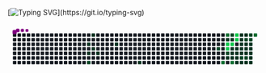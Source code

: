 [![Typing SVG](https://readme-typing-svg.demolab.com?font=Fira+Code&pause=1000&color=F6FF05&center=true&vCenter=true&width=435&lines=Hi+%F0%9F%91%8B%2C+I'm+Somesh+Diwan;I+will+be+back+soon.)](https://git.io/typing-svg)

<svg viewBox="-16 -32 880 192" width="880" height="192" xmlns="http://www.w3.org/2000/svg"><desc>Generated with https://github.com/Platane/snk</desc><style>:root{--cb:#1b1f230a;--cs:purple;--ce:#161b22;--c0:#161b22;--c1:#01311f;--c2:#034525;--c3:#0f6d31;--c4:#00c647}.c{shape-rendering:geometricPrecision;fill:var(--ce);stroke-width:1px;stroke:var(--cb);animation:none 26500ms linear infinite;width:12px;height:12px}@keyframes c0{7.91%{fill:var(--c1)}7.93%,100%{fill:var(--ce)}}.c.c0{fill:var(--c1);animation-name:c0}@keyframes c1{10.18%{fill:var(--c1)}10.2%,100%{fill:var(--ce)}}.c.c1{fill:var(--c1);animation-name:c1}@keyframes c2{59.24%{fill:var(--c2)}59.26%,100%{fill:var(--ce)}}.c.c2{fill:var(--c2);animation-name:c2}@keyframes c3{6.78%{fill:var(--c1)}6.8%,100%{fill:var(--ce)}}.c.c3{fill:var(--c1);animation-name:c3}@keyframes c4{8.67%{fill:var(--c1)}8.69%,100%{fill:var(--ce)}}.c.c4{fill:var(--c1);animation-name:c4}@keyframes c5{9.42%{fill:var(--c1)}9.44%,100%{fill:var(--ce)}}.c.c5{fill:var(--c1);animation-name:c5}@keyframes c6{13.2%{fill:var(--c1)}13.22%,100%{fill:var(--ce)}}.c.c6{fill:var(--c1);animation-name:c6}@keyframes c7{16.59%{fill:var(--c1)}16.61%,100%{fill:var(--ce)}}.c.c7{fill:var(--c1);animation-name:c7}@keyframes c8{47.54%{fill:var(--c2)}47.56%,100%{fill:var(--ce)}}.c.c8{fill:var(--c2);animation-name:c8}@keyframes c9{70.18%{fill:var(--c3)}70.2%,100%{fill:var(--ce)}}.c.c9{fill:var(--c3);animation-name:c9}@keyframes ca{74.33%{fill:var(--c3)}74.35%,100%{fill:var(--ce)}}.c.ca{fill:var(--c3);animation-name:ca}@keyframes cb{39.24%{fill:var(--c1)}39.26%,100%{fill:var(--ce)}}.c.cb{fill:var(--c1);animation-name:cb}@keyframes cc{80.37%{fill:var(--c4)}80.39%,100%{fill:var(--ce)}}.c.cc{fill:var(--c4);animation-name:cc}@keyframes cd{80.74%{fill:var(--c4)}80.76%,100%{fill:var(--ce)}}.c.cd{fill:var(--c4);animation-name:cd}@keyframes ce{46.41%{fill:var(--c2)}46.43%,100%{fill:var(--ce)}}.c.ce{fill:var(--c2);animation-name:ce}@keyframes cf{24.14%{fill:var(--c1)}24.16%,100%{fill:var(--ce)}}.c.cf{fill:var(--c1);animation-name:cf}@keyframes cg{39.99%{fill:var(--c2)}40.01%,100%{fill:var(--ce)}}.c.cg{fill:var(--c2);animation-name:cg}@keyframes ch{39.61%{fill:var(--c1)}39.63%,100%{fill:var(--ce)}}.c.ch{fill:var(--c1);animation-name:ch}@keyframes ci{79.99%{fill:var(--c4)}80.01%,100%{fill:var(--ce)}}.c.ci{fill:var(--c4);animation-name:ci}@keyframes cj{35.84%{fill:var(--c1)}35.86%,100%{fill:var(--ce)}}.c.cj{fill:var(--c1);animation-name:cj}@keyframes ck{36.22%{fill:var(--c1)}36.24%,100%{fill:var(--ce)}}.c.ck{fill:var(--c1);animation-name:ck}@keyframes cl{24.52%{fill:var(--c1)}24.54%,100%{fill:var(--ce)}}.c.cl{fill:var(--c1);animation-name:cl}@keyframes cm{70.93%{fill:var(--c3)}70.95%,100%{fill:var(--ce)}}.c.cm{fill:var(--c3);animation-name:cm}@keyframes cn{78.86%{fill:var(--c4)}78.88%,100%{fill:var(--ce)}}.c.cn{fill:var(--c4);animation-name:cn}@keyframes co{79.24%{fill:var(--c4)}79.26%,100%{fill:var(--ce)}}.c.co{fill:var(--c4);animation-name:co}@keyframes cp{35.46%{fill:var(--c1)}35.48%,100%{fill:var(--ce)}}.c.cp{fill:var(--c1);animation-name:cp}@keyframes cq{25.27%{fill:var(--c1)}25.29%,100%{fill:var(--ce)}}.c.cq{fill:var(--c1);animation-name:cq}@keyframes cr{24.9%{fill:var(--c1)}24.92%,100%{fill:var(--ce)}}.c.cr{fill:var(--c1);animation-name:cr}@keyframes cs{34.33%{fill:var(--c1)}34.35%,100%{fill:var(--ce)}}.c.cs{fill:var(--c1);animation-name:cs}@keyframes ct{28.67%{fill:var(--c1)}28.69%,100%{fill:var(--ce)}}.c.ct{fill:var(--c1);animation-name:ct}@keyframes cu{28.29%{fill:var(--c1)}28.31%,100%{fill:var(--ce)}}.c.cu{fill:var(--c1);animation-name:cu}@keyframes cv{27.91%{fill:var(--c1)}27.93%,100%{fill:var(--ce)}}.c.cv{fill:var(--c1);animation-name:cv}@keyframes cw{31.31%{fill:var(--c1)}31.33%,100%{fill:var(--ce)}}.c.cw{fill:var(--c1);animation-name:cw}@keyframes cx{25.65%{fill:var(--c1)}25.67%,100%{fill:var(--ce)}}.c.cx{fill:var(--c1);animation-name:cx}@keyframes cy{44.9%{fill:var(--c2)}44.92%,100%{fill:var(--ce)}}.c.cy{fill:var(--c2);animation-name:cy}@keyframes cz{33.95%{fill:var(--c1)}33.97%,100%{fill:var(--ce)}}.c.cz{fill:var(--c1);animation-name:cz}@keyframes c10{29.05%{fill:var(--c1)}29.07%,100%{fill:var(--ce)}}.c.c10{fill:var(--c1);animation-name:c10}@keyframes c11{43.01%{fill:var(--c2)}43.03%,100%{fill:var(--ce)}}.c.c11{fill:var(--c2);animation-name:c11}@keyframes c12{27.54%{fill:var(--c1)}27.56%,100%{fill:var(--ce)}}.c.c12{fill:var(--c1);animation-name:c12}@keyframes c13{31.69%{fill:var(--c1)}31.71%,100%{fill:var(--ce)}}.c.c13{fill:var(--c1);animation-name:c13}@keyframes c14{26.03%{fill:var(--c1)}26.05%,100%{fill:var(--ce)}}.c.c14{fill:var(--c1);animation-name:c14}@keyframes c15{44.52%{fill:var(--c2)}44.54%,100%{fill:var(--ce)}}.c.c15{fill:var(--c2);animation-name:c15}@keyframes c16{33.57%{fill:var(--c1)}33.59%,100%{fill:var(--ce)}}.c.c16{fill:var(--c1);animation-name:c16}@keyframes c17{42.25%{fill:var(--c2)}42.27%,100%{fill:var(--ce)}}.c.c17{fill:var(--c2);animation-name:c17}@keyframes c18{42.63%{fill:var(--c2)}42.65%,100%{fill:var(--ce)}}.c.c18{fill:var(--c2);animation-name:c18}@keyframes c19{27.16%{fill:var(--c1)}27.18%,100%{fill:var(--ce)}}.c.c19{fill:var(--c1);animation-name:c19}@keyframes c1a{26.78%{fill:var(--c1)}26.8%,100%{fill:var(--ce)}}.c.c1a{fill:var(--c1);animation-name:c1a}@keyframes c1b{26.41%{fill:var(--c1)}26.43%,100%{fill:var(--ce)}}.c.c1b{fill:var(--c1);animation-name:c1b}@keyframes c1c{32.82%{fill:var(--c1)}32.84%,100%{fill:var(--ce)}}.c.c1c{fill:var(--c1);animation-name:c1c}@keyframes c1d{33.2%{fill:var(--c1)}33.22%,100%{fill:var(--ce)}}.c.c1d{fill:var(--c1);animation-name:c1d}@keyframes c1e{77.35%{fill:var(--c3)}77.37%,100%{fill:var(--ce)}}.c.c1e{fill:var(--c3);animation-name:c1e}.u{transform-origin:0 0;transform:scale(0,1);animation:none linear 26500ms infinite}@keyframes u0{6.78%{transform:scale(0.000,1)}6.8%,7.91%{transform:scale(0.030,1)}7.93%,8.67%{transform:scale(0.061,1)}8.69%,9.42%{transform:scale(0.091,1)}9.44%,10.18%{transform:scale(0.121,1)}10.2%,13.2%{transform:scale(0.152,1)}13.22%,16.59%{transform:scale(0.182,1)}16.61%,24.14%{transform:scale(0.212,1)}24.16%,24.52%{transform:scale(0.242,1)}24.54%,24.9%{transform:scale(0.273,1)}24.92%,25.27%{transform:scale(0.303,1)}25.29%,25.65%{transform:scale(0.333,1)}25.67%,26.03%{transform:scale(0.364,1)}26.05%,26.41%{transform:scale(0.394,1)}26.43%,26.78%{transform:scale(0.424,1)}26.8%,27.16%{transform:scale(0.455,1)}27.18%,27.54%{transform:scale(0.485,1)}27.56%,27.91%{transform:scale(0.515,1)}27.93%,28.29%{transform:scale(0.545,1)}28.31%,28.67%{transform:scale(0.576,1)}28.69%,29.05%{transform:scale(0.606,1)}29.07%,31.31%{transform:scale(0.636,1)}31.33%,31.69%{transform:scale(0.667,1)}31.71%,32.82%{transform:scale(0.697,1)}32.84%,33.2%{transform:scale(0.727,1)}33.22%,33.57%{transform:scale(0.758,1)}33.59%,33.95%{transform:scale(0.788,1)}33.97%,34.33%{transform:scale(0.818,1)}34.35%,35.46%{transform:scale(0.848,1)}35.48%,35.84%{transform:scale(0.879,1)}35.86%,36.22%{transform:scale(0.909,1)}36.24%,39.24%{transform:scale(0.939,1)}39.26%,39.61%{transform:scale(0.970,1)}39.63%,100%{transform:scale(1.000,1)}}.u.u0{fill:var(--c1);animation-name:u0;transform-origin:0.0px 0}@keyframes u1{39.99%{transform:scale(0.000,1)}40.01%,42.25%{transform:scale(0.111,1)}42.27%,42.63%{transform:scale(0.222,1)}42.65%,43.01%{transform:scale(0.333,1)}43.03%,44.52%{transform:scale(0.444,1)}44.54%,44.9%{transform:scale(0.556,1)}44.92%,46.41%{transform:scale(0.667,1)}46.43%,47.54%{transform:scale(0.778,1)}47.56%,59.24%{transform:scale(0.889,1)}59.26%,100%{transform:scale(1.000,1)}}.u.u1{fill:var(--c2);animation-name:u1;transform-origin:548.7px 0}@keyframes u2{70.18%{transform:scale(0.000,1)}70.2%,70.93%{transform:scale(0.250,1)}70.95%,74.33%{transform:scale(0.500,1)}74.35%,77.35%{transform:scale(0.750,1)}77.37%,100%{transform:scale(1.000,1)}}.u.u2{fill:var(--c3);animation-name:u2;transform-origin:698.4px 0}@keyframes u3{78.86%{transform:scale(0.000,1)}78.88%,79.24%{transform:scale(0.200,1)}79.26%,79.99%{transform:scale(0.400,1)}80.01%,80.37%{transform:scale(0.600,1)}80.39%,80.74%{transform:scale(0.800,1)}80.76%,100%{transform:scale(1.000,1)}}.u.u3{fill:var(--c4);animation-name:u3;transform-origin:764.9px 0}.s{shape-rendering:geometricPrecision;fill:var(--cs);animation:none linear 26500ms infinite}@keyframes s0{0%,99.62%{transform:translate(0px,-16px)}0.38%{transform:translate(0px,0px)}6.79%{transform:translate(272px,0px)}7.17%{transform:translate(272px,16px)}7.55%{transform:translate(256px,16px)}7.92%{transform:translate(256px,32px)}8.3%{transform:translate(272px,32px)}8.68%{transform:translate(272px,48px)}9.06%{transform:translate(288px,48px)}9.43%{transform:translate(288px,64px)}10.19%{transform:translate(256px,64px)}10.57%,58.11%{transform:translate(256px,48px)}12.83%{transform:translate(352px,48px)}13.21%{transform:translate(352px,32px)}15.09%{transform:translate(432px,32px)}16.6%{transform:translate(432px,96px)}23.02%{transform:translate(704px,96px)}23.4%{transform:translate(704px,80px)}24.91%{transform:translate(768px,80px)}25.28%{transform:translate(768px,64px)}26.42%{transform:translate(816px,64px)}27.17%{transform:translate(816px,32px)}27.92%{transform:translate(784px,32px)}28.68%{transform:translate(784px,0px)}29.06%{transform:translate(800px,0px)}29.43%{transform:translate(800px,-16px)}29.81%{transform:translate(784px,-16px)}31.32%{transform:translate(784px,48px)}32.08%{transform:translate(816px,48px)}33.21%{transform:translate(816px,96px)}34.34%{transform:translate(768px,96px)}35.47%{transform:translate(768px,48px)}35.85%{transform:translate(752px,48px)}36.6%{transform:translate(752px,80px)}37.36%{transform:translate(720px,80px)}38.87%,73.58%{transform:translate(720px,16px)}39.62%,79.62%{transform:translate(752px,16px)}40.38%,75.09%{transform:translate(752px,-16px)}41.89%{transform:translate(816px,-16px)}42.64%{transform:translate(816px,16px)}43.02%{transform:translate(800px,16px)}44.53%{transform:translate(800px,80px)}44.91%{transform:translate(784px,80px)}45.28%{transform:translate(784px,64px)}46.79%,72.45%{transform:translate(720px,64px)}47.17%{transform:translate(720px,48px)}59.25%{transform:translate(256px,96px)}70.94%{transform:translate(752px,96px)}71.7%{transform:translate(752px,64px)}73.96%{transform:translate(736px,16px)}74.34%{transform:translate(736px,0px)}74.72%{transform:translate(752px,0px)}76.98%{transform:translate(832px,-16px)}77.36%{transform:translate(832px,0px)}78.87%{transform:translate(768px,0px)}79.25%{transform:translate(768px,16px)}80%{transform:translate(752px,32px)}80.38%{transform:translate(736px,32px)}80.75%{transform:translate(736px,48px)}90.94%{transform:translate(304px,48px)}91.32%{transform:translate(304px,32px)}91.7%{transform:translate(288px,32px)}92.08%{transform:translate(288px,16px)}95.47%{transform:translate(144px,16px)}95.85%{transform:translate(144px,0px)}96.98%{transform:translate(96px,0px)}97.36%{transform:translate(96px,-16px)}}.s.s0{transform:translate(0px,-16px);animation-name:s0}@keyframes s1{0%,99.62%{transform:translate(16px,-16px)}0.38%{transform:translate(0px,-16px)}0.75%{transform:translate(0px,0px)}7.17%{transform:translate(272px,0px)}7.55%{transform:translate(272px,16px)}7.92%{transform:translate(256px,16px)}8.3%{transform:translate(256px,32px)}8.68%{transform:translate(272px,32px)}9.06%{transform:translate(272px,48px)}9.43%{transform:translate(288px,48px)}9.81%{transform:translate(288px,64px)}10.57%{transform:translate(256px,64px)}10.94%,58.49%{transform:translate(256px,48px)}13.21%{transform:translate(352px,48px)}13.58%{transform:translate(352px,32px)}15.47%{transform:translate(432px,32px)}16.98%{transform:translate(432px,96px)}23.4%{transform:translate(704px,96px)}23.77%{transform:translate(704px,80px)}25.28%{transform:translate(768px,80px)}25.66%{transform:translate(768px,64px)}26.79%{transform:translate(816px,64px)}27.55%{transform:translate(816px,32px)}28.3%{transform:translate(784px,32px)}29.06%{transform:translate(784px,0px)}29.43%{transform:translate(800px,0px)}29.81%{transform:translate(800px,-16px)}30.19%{transform:translate(784px,-16px)}31.7%{transform:translate(784px,48px)}32.45%{transform:translate(816px,48px)}33.58%{transform:translate(816px,96px)}34.72%{transform:translate(768px,96px)}35.85%{transform:translate(768px,48px)}36.23%{transform:translate(752px,48px)}36.98%{transform:translate(752px,80px)}37.74%{transform:translate(720px,80px)}39.25%,73.96%{transform:translate(720px,16px)}40%,80%{transform:translate(752px,16px)}40.75%,75.47%{transform:translate(752px,-16px)}42.26%{transform:translate(816px,-16px)}43.02%{transform:translate(816px,16px)}43.4%{transform:translate(800px,16px)}44.91%{transform:translate(800px,80px)}45.28%{transform:translate(784px,80px)}45.66%{transform:translate(784px,64px)}47.17%,72.83%{transform:translate(720px,64px)}47.55%{transform:translate(720px,48px)}59.62%{transform:translate(256px,96px)}71.32%{transform:translate(752px,96px)}72.08%{transform:translate(752px,64px)}74.34%{transform:translate(736px,16px)}74.72%{transform:translate(736px,0px)}75.09%{transform:translate(752px,0px)}77.36%{transform:translate(832px,-16px)}77.74%{transform:translate(832px,0px)}79.25%{transform:translate(768px,0px)}79.62%{transform:translate(768px,16px)}80.38%{transform:translate(752px,32px)}80.75%{transform:translate(736px,32px)}81.13%{transform:translate(736px,48px)}91.32%{transform:translate(304px,48px)}91.7%{transform:translate(304px,32px)}92.08%{transform:translate(288px,32px)}92.45%{transform:translate(288px,16px)}95.85%{transform:translate(144px,16px)}96.23%{transform:translate(144px,0px)}97.36%{transform:translate(96px,0px)}97.74%{transform:translate(96px,-16px)}}.s.s1{transform:translate(16px,-16px);animation-name:s1}@keyframes s2{0%,99.62%{transform:translate(32px,-16px)}0.75%{transform:translate(0px,-16px)}1.13%{transform:translate(0px,0px)}7.55%{transform:translate(272px,0px)}7.92%{transform:translate(272px,16px)}8.3%{transform:translate(256px,16px)}8.68%{transform:translate(256px,32px)}9.06%{transform:translate(272px,32px)}9.43%{transform:translate(272px,48px)}9.81%{transform:translate(288px,48px)}10.19%{transform:translate(288px,64px)}10.94%{transform:translate(256px,64px)}11.32%,58.87%{transform:translate(256px,48px)}13.58%{transform:translate(352px,48px)}13.96%{transform:translate(352px,32px)}15.85%{transform:translate(432px,32px)}17.36%{transform:translate(432px,96px)}23.77%{transform:translate(704px,96px)}24.15%{transform:translate(704px,80px)}25.66%{transform:translate(768px,80px)}26.04%{transform:translate(768px,64px)}27.17%{transform:translate(816px,64px)}27.92%{transform:translate(816px,32px)}28.68%{transform:translate(784px,32px)}29.43%{transform:translate(784px,0px)}29.81%{transform:translate(800px,0px)}30.19%{transform:translate(800px,-16px)}30.57%{transform:translate(784px,-16px)}32.08%{transform:translate(784px,48px)}32.83%{transform:translate(816px,48px)}33.96%{transform:translate(816px,96px)}35.09%{transform:translate(768px,96px)}36.23%{transform:translate(768px,48px)}36.6%{transform:translate(752px,48px)}37.36%{transform:translate(752px,80px)}38.11%{transform:translate(720px,80px)}39.62%,74.34%{transform:translate(720px,16px)}40.38%,80.38%{transform:translate(752px,16px)}41.13%,75.85%{transform:translate(752px,-16px)}42.64%{transform:translate(816px,-16px)}43.4%{transform:translate(816px,16px)}43.77%{transform:translate(800px,16px)}45.28%{transform:translate(800px,80px)}45.66%{transform:translate(784px,80px)}46.04%{transform:translate(784px,64px)}47.55%,73.21%{transform:translate(720px,64px)}47.92%{transform:translate(720px,48px)}60%{transform:translate(256px,96px)}71.7%{transform:translate(752px,96px)}72.45%{transform:translate(752px,64px)}74.72%{transform:translate(736px,16px)}75.09%{transform:translate(736px,0px)}75.47%{transform:translate(752px,0px)}77.74%{transform:translate(832px,-16px)}78.11%{transform:translate(832px,0px)}79.62%{transform:translate(768px,0px)}80%{transform:translate(768px,16px)}80.75%{transform:translate(752px,32px)}81.13%{transform:translate(736px,32px)}81.51%{transform:translate(736px,48px)}91.7%{transform:translate(304px,48px)}92.08%{transform:translate(304px,32px)}92.45%{transform:translate(288px,32px)}92.83%{transform:translate(288px,16px)}96.23%{transform:translate(144px,16px)}96.6%{transform:translate(144px,0px)}97.74%{transform:translate(96px,0px)}98.11%{transform:translate(96px,-16px)}}.s.s2{transform:translate(32px,-16px);animation-name:s2}@keyframes s3{0%,99.62%{transform:translate(48px,-16px)}1.13%{transform:translate(0px,-16px)}1.51%{transform:translate(0px,0px)}7.92%{transform:translate(272px,0px)}8.3%{transform:translate(272px,16px)}8.68%{transform:translate(256px,16px)}9.06%{transform:translate(256px,32px)}9.43%{transform:translate(272px,32px)}9.81%{transform:translate(272px,48px)}10.19%{transform:translate(288px,48px)}10.57%{transform:translate(288px,64px)}11.32%{transform:translate(256px,64px)}11.7%,59.25%{transform:translate(256px,48px)}13.96%{transform:translate(352px,48px)}14.34%{transform:translate(352px,32px)}16.23%{transform:translate(432px,32px)}17.74%{transform:translate(432px,96px)}24.15%{transform:translate(704px,96px)}24.53%{transform:translate(704px,80px)}26.04%{transform:translate(768px,80px)}26.42%{transform:translate(768px,64px)}27.55%{transform:translate(816px,64px)}28.3%{transform:translate(816px,32px)}29.06%{transform:translate(784px,32px)}29.81%{transform:translate(784px,0px)}30.19%{transform:translate(800px,0px)}30.57%{transform:translate(800px,-16px)}30.94%{transform:translate(784px,-16px)}32.45%{transform:translate(784px,48px)}33.21%{transform:translate(816px,48px)}34.34%{transform:translate(816px,96px)}35.47%{transform:translate(768px,96px)}36.6%{transform:translate(768px,48px)}36.98%{transform:translate(752px,48px)}37.74%{transform:translate(752px,80px)}38.49%{transform:translate(720px,80px)}40%,74.72%{transform:translate(720px,16px)}40.75%,80.75%{transform:translate(752px,16px)}41.51%,76.23%{transform:translate(752px,-16px)}43.02%{transform:translate(816px,-16px)}43.77%{transform:translate(816px,16px)}44.15%{transform:translate(800px,16px)}45.66%{transform:translate(800px,80px)}46.04%{transform:translate(784px,80px)}46.42%{transform:translate(784px,64px)}47.92%,73.58%{transform:translate(720px,64px)}48.3%{transform:translate(720px,48px)}60.38%{transform:translate(256px,96px)}72.08%{transform:translate(752px,96px)}72.83%{transform:translate(752px,64px)}75.09%{transform:translate(736px,16px)}75.47%{transform:translate(736px,0px)}75.85%{transform:translate(752px,0px)}78.11%{transform:translate(832px,-16px)}78.49%{transform:translate(832px,0px)}80%{transform:translate(768px,0px)}80.38%{transform:translate(768px,16px)}81.13%{transform:translate(752px,32px)}81.51%{transform:translate(736px,32px)}81.89%{transform:translate(736px,48px)}92.08%{transform:translate(304px,48px)}92.45%{transform:translate(304px,32px)}92.83%{transform:translate(288px,32px)}93.21%{transform:translate(288px,16px)}96.6%{transform:translate(144px,16px)}96.98%{transform:translate(144px,0px)}98.11%{transform:translate(96px,0px)}98.49%{transform:translate(96px,-16px)}}.s.s3{transform:translate(48px,-16px);animation-name:s3}</style><rect class="c" x="2" y="2" rx="2" ry="2"/><rect class="c" x="2" y="18" rx="2" ry="2"/><rect class="c" x="2" y="34" rx="2" ry="2"/><rect class="c" x="2" y="50" rx="2" ry="2"/><rect class="c" x="2" y="66" rx="2" ry="2"/><rect class="c" x="2" y="82" rx="2" ry="2"/><rect class="c" x="2" y="98" rx="2" ry="2"/><rect class="c" x="18" y="2" rx="2" ry="2"/><rect class="c" x="18" y="18" rx="2" ry="2"/><rect class="c" x="18" y="34" rx="2" ry="2"/><rect class="c" x="18" y="50" rx="2" ry="2"/><rect class="c" x="18" y="66" rx="2" ry="2"/><rect class="c" x="18" y="82" rx="2" ry="2"/><rect class="c" x="18" y="98" rx="2" ry="2"/><rect class="c" x="34" y="2" rx="2" ry="2"/><rect class="c" x="34" y="18" rx="2" ry="2"/><rect class="c" x="34" y="34" rx="2" ry="2"/><rect class="c" x="34" y="50" rx="2" ry="2"/><rect class="c" x="34" y="66" rx="2" ry="2"/><rect class="c" x="34" y="82" rx="2" ry="2"/><rect class="c" x="34" y="98" rx="2" ry="2"/><rect class="c" x="50" y="2" rx="2" ry="2"/><rect class="c" x="50" y="18" rx="2" ry="2"/><rect class="c" x="50" y="34" rx="2" ry="2"/><rect class="c" x="50" y="50" rx="2" ry="2"/><rect class="c" x="50" y="66" rx="2" ry="2"/><rect class="c" x="50" y="82" rx="2" ry="2"/><rect class="c" x="50" y="98" rx="2" ry="2"/><rect class="c" x="66" y="2" rx="2" ry="2"/><rect class="c" x="66" y="18" rx="2" ry="2"/><rect class="c" x="66" y="34" rx="2" ry="2"/><rect class="c" x="66" y="50" rx="2" ry="2"/><rect class="c" x="66" y="66" rx="2" ry="2"/><rect class="c" x="66" y="82" rx="2" ry="2"/><rect class="c" x="66" y="98" rx="2" ry="2"/><rect class="c" x="82" y="2" rx="2" ry="2"/><rect class="c" x="82" y="18" rx="2" ry="2"/><rect class="c" x="82" y="34" rx="2" ry="2"/><rect class="c" x="82" y="50" rx="2" ry="2"/><rect class="c" x="82" y="66" rx="2" ry="2"/><rect class="c" x="82" y="82" rx="2" ry="2"/><rect class="c" x="82" y="98" rx="2" ry="2"/><rect class="c" x="98" y="2" rx="2" ry="2"/><rect class="c" x="98" y="18" rx="2" ry="2"/><rect class="c" x="98" y="34" rx="2" ry="2"/><rect class="c" x="98" y="50" rx="2" ry="2"/><rect class="c" x="98" y="66" rx="2" ry="2"/><rect class="c" x="98" y="82" rx="2" ry="2"/><rect class="c" x="98" y="98" rx="2" ry="2"/><rect class="c" x="114" y="2" rx="2" ry="2"/><rect class="c" x="114" y="18" rx="2" ry="2"/><rect class="c" x="114" y="34" rx="2" ry="2"/><rect class="c" x="114" y="50" rx="2" ry="2"/><rect class="c" x="114" y="66" rx="2" ry="2"/><rect class="c" x="114" y="82" rx="2" ry="2"/><rect class="c" x="114" y="98" rx="2" ry="2"/><rect class="c" x="130" y="2" rx="2" ry="2"/><rect class="c" x="130" y="18" rx="2" ry="2"/><rect class="c" x="130" y="34" rx="2" ry="2"/><rect class="c" x="130" y="50" rx="2" ry="2"/><rect class="c" x="130" y="66" rx="2" ry="2"/><rect class="c" x="130" y="82" rx="2" ry="2"/><rect class="c" x="130" y="98" rx="2" ry="2"/><rect class="c" x="146" y="2" rx="2" ry="2"/><rect class="c" x="146" y="18" rx="2" ry="2"/><rect class="c" x="146" y="34" rx="2" ry="2"/><rect class="c" x="146" y="50" rx="2" ry="2"/><rect class="c" x="146" y="66" rx="2" ry="2"/><rect class="c" x="146" y="82" rx="2" ry="2"/><rect class="c" x="146" y="98" rx="2" ry="2"/><rect class="c" x="162" y="2" rx="2" ry="2"/><rect class="c" x="162" y="18" rx="2" ry="2"/><rect class="c" x="162" y="34" rx="2" ry="2"/><rect class="c" x="162" y="50" rx="2" ry="2"/><rect class="c" x="162" y="66" rx="2" ry="2"/><rect class="c" x="162" y="82" rx="2" ry="2"/><rect class="c" x="162" y="98" rx="2" ry="2"/><rect class="c" x="178" y="2" rx="2" ry="2"/><rect class="c" x="178" y="18" rx="2" ry="2"/><rect class="c" x="178" y="34" rx="2" ry="2"/><rect class="c" x="178" y="50" rx="2" ry="2"/><rect class="c" x="178" y="66" rx="2" ry="2"/><rect class="c" x="178" y="82" rx="2" ry="2"/><rect class="c" x="178" y="98" rx="2" ry="2"/><rect class="c" x="194" y="2" rx="2" ry="2"/><rect class="c" x="194" y="18" rx="2" ry="2"/><rect class="c" x="194" y="34" rx="2" ry="2"/><rect class="c" x="194" y="50" rx="2" ry="2"/><rect class="c" x="194" y="66" rx="2" ry="2"/><rect class="c" x="194" y="82" rx="2" ry="2"/><rect class="c" x="194" y="98" rx="2" ry="2"/><rect class="c" x="210" y="2" rx="2" ry="2"/><rect class="c" x="210" y="18" rx="2" ry="2"/><rect class="c" x="210" y="34" rx="2" ry="2"/><rect class="c" x="210" y="50" rx="2" ry="2"/><rect class="c" x="210" y="66" rx="2" ry="2"/><rect class="c" x="210" y="82" rx="2" ry="2"/><rect class="c" x="210" y="98" rx="2" ry="2"/><rect class="c" x="226" y="2" rx="2" ry="2"/><rect class="c" x="226" y="18" rx="2" ry="2"/><rect class="c" x="226" y="34" rx="2" ry="2"/><rect class="c" x="226" y="50" rx="2" ry="2"/><rect class="c" x="226" y="66" rx="2" ry="2"/><rect class="c" x="226" y="82" rx="2" ry="2"/><rect class="c" x="226" y="98" rx="2" ry="2"/><rect class="c" x="242" y="2" rx="2" ry="2"/><rect class="c" x="242" y="18" rx="2" ry="2"/><rect class="c" x="242" y="34" rx="2" ry="2"/><rect class="c" x="242" y="50" rx="2" ry="2"/><rect class="c" x="242" y="66" rx="2" ry="2"/><rect class="c" x="242" y="82" rx="2" ry="2"/><rect class="c" x="242" y="98" rx="2" ry="2"/><rect class="c" x="258" y="2" rx="2" ry="2"/><rect class="c" x="258" y="18" rx="2" ry="2"/><rect class="c c0" x="258" y="34" rx="2" ry="2"/><rect class="c" x="258" y="50" rx="2" ry="2"/><rect class="c c1" x="258" y="66" rx="2" ry="2"/><rect class="c" x="258" y="82" rx="2" ry="2"/><rect class="c c2" x="258" y="98" rx="2" ry="2"/><rect class="c c3" x="274" y="2" rx="2" ry="2"/><rect class="c" x="274" y="18" rx="2" ry="2"/><rect class="c" x="274" y="34" rx="2" ry="2"/><rect class="c c4" x="274" y="50" rx="2" ry="2"/><rect class="c" x="274" y="66" rx="2" ry="2"/><rect class="c" x="274" y="82" rx="2" ry="2"/><rect class="c" x="274" y="98" rx="2" ry="2"/><rect class="c" x="290" y="2" rx="2" ry="2"/><rect class="c" x="290" y="18" rx="2" ry="2"/><rect class="c" x="290" y="34" rx="2" ry="2"/><rect class="c" x="290" y="50" rx="2" ry="2"/><rect class="c c5" x="290" y="66" rx="2" ry="2"/><rect class="c" x="290" y="82" rx="2" ry="2"/><rect class="c" x="290" y="98" rx="2" ry="2"/><rect class="c" x="306" y="2" rx="2" ry="2"/><rect class="c" x="306" y="18" rx="2" ry="2"/><rect class="c" x="306" y="34" rx="2" ry="2"/><rect class="c" x="306" y="50" rx="2" ry="2"/><rect class="c" x="306" y="66" rx="2" ry="2"/><rect class="c" x="306" y="82" rx="2" ry="2"/><rect class="c" x="306" y="98" rx="2" ry="2"/><rect class="c" x="322" y="2" rx="2" ry="2"/><rect class="c" x="322" y="18" rx="2" ry="2"/><rect class="c" x="322" y="34" rx="2" ry="2"/><rect class="c" x="322" y="50" rx="2" ry="2"/><rect class="c" x="322" y="66" rx="2" ry="2"/><rect class="c" x="322" y="82" rx="2" ry="2"/><rect class="c" x="322" y="98" rx="2" ry="2"/><rect class="c" x="338" y="2" rx="2" ry="2"/><rect class="c" x="338" y="18" rx="2" ry="2"/><rect class="c" x="338" y="34" rx="2" ry="2"/><rect class="c" x="338" y="50" rx="2" ry="2"/><rect class="c" x="338" y="66" rx="2" ry="2"/><rect class="c" x="338" y="82" rx="2" ry="2"/><rect class="c" x="338" y="98" rx="2" ry="2"/><rect class="c" x="354" y="2" rx="2" ry="2"/><rect class="c" x="354" y="18" rx="2" ry="2"/><rect class="c c6" x="354" y="34" rx="2" ry="2"/><rect class="c" x="354" y="50" rx="2" ry="2"/><rect class="c" x="354" y="66" rx="2" ry="2"/><rect class="c" x="354" y="82" rx="2" ry="2"/><rect class="c" x="354" y="98" rx="2" ry="2"/><rect class="c" x="370" y="2" rx="2" ry="2"/><rect class="c" x="370" y="18" rx="2" ry="2"/><rect class="c" x="370" y="34" rx="2" ry="2"/><rect class="c" x="370" y="50" rx="2" ry="2"/><rect class="c" x="370" y="66" rx="2" ry="2"/><rect class="c" x="370" y="82" rx="2" ry="2"/><rect class="c" x="370" y="98" rx="2" ry="2"/><rect class="c" x="386" y="2" rx="2" ry="2"/><rect class="c" x="386" y="18" rx="2" ry="2"/><rect class="c" x="386" y="34" rx="2" ry="2"/><rect class="c" x="386" y="50" rx="2" ry="2"/><rect class="c" x="386" y="66" rx="2" ry="2"/><rect class="c" x="386" y="82" rx="2" ry="2"/><rect class="c" x="386" y="98" rx="2" ry="2"/><rect class="c" x="402" y="2" rx="2" ry="2"/><rect class="c" x="402" y="18" rx="2" ry="2"/><rect class="c" x="402" y="34" rx="2" ry="2"/><rect class="c" x="402" y="50" rx="2" ry="2"/><rect class="c" x="402" y="66" rx="2" ry="2"/><rect class="c" x="402" y="82" rx="2" ry="2"/><rect class="c" x="402" y="98" rx="2" ry="2"/><rect class="c" x="418" y="2" rx="2" ry="2"/><rect class="c" x="418" y="18" rx="2" ry="2"/><rect class="c" x="418" y="34" rx="2" ry="2"/><rect class="c" x="418" y="50" rx="2" ry="2"/><rect class="c" x="418" y="66" rx="2" ry="2"/><rect class="c" x="418" y="82" rx="2" ry="2"/><rect class="c" x="418" y="98" rx="2" ry="2"/><rect class="c" x="434" y="2" rx="2" ry="2"/><rect class="c" x="434" y="18" rx="2" ry="2"/><rect class="c" x="434" y="34" rx="2" ry="2"/><rect class="c" x="434" y="50" rx="2" ry="2"/><rect class="c" x="434" y="66" rx="2" ry="2"/><rect class="c" x="434" y="82" rx="2" ry="2"/><rect class="c c7" x="434" y="98" rx="2" ry="2"/><rect class="c" x="450" y="2" rx="2" ry="2"/><rect class="c" x="450" y="18" rx="2" ry="2"/><rect class="c" x="450" y="34" rx="2" ry="2"/><rect class="c" x="450" y="50" rx="2" ry="2"/><rect class="c" x="450" y="66" rx="2" ry="2"/><rect class="c" x="450" y="82" rx="2" ry="2"/><rect class="c" x="450" y="98" rx="2" ry="2"/><rect class="c" x="466" y="2" rx="2" ry="2"/><rect class="c" x="466" y="18" rx="2" ry="2"/><rect class="c" x="466" y="34" rx="2" ry="2"/><rect class="c" x="466" y="50" rx="2" ry="2"/><rect class="c" x="466" y="66" rx="2" ry="2"/><rect class="c" x="466" y="82" rx="2" ry="2"/><rect class="c" x="466" y="98" rx="2" ry="2"/><rect class="c" x="482" y="2" rx="2" ry="2"/><rect class="c" x="482" y="18" rx="2" ry="2"/><rect class="c" x="482" y="34" rx="2" ry="2"/><rect class="c" x="482" y="50" rx="2" ry="2"/><rect class="c" x="482" y="66" rx="2" ry="2"/><rect class="c" x="482" y="82" rx="2" ry="2"/><rect class="c" x="482" y="98" rx="2" ry="2"/><rect class="c" x="498" y="2" rx="2" ry="2"/><rect class="c" x="498" y="18" rx="2" ry="2"/><rect class="c" x="498" y="34" rx="2" ry="2"/><rect class="c" x="498" y="50" rx="2" ry="2"/><rect class="c" x="498" y="66" rx="2" ry="2"/><rect class="c" x="498" y="82" rx="2" ry="2"/><rect class="c" x="498" y="98" rx="2" ry="2"/><rect class="c" x="514" y="2" rx="2" ry="2"/><rect class="c" x="514" y="18" rx="2" ry="2"/><rect class="c" x="514" y="34" rx="2" ry="2"/><rect class="c" x="514" y="50" rx="2" ry="2"/><rect class="c" x="514" y="66" rx="2" ry="2"/><rect class="c" x="514" y="82" rx="2" ry="2"/><rect class="c" x="514" y="98" rx="2" ry="2"/><rect class="c" x="530" y="2" rx="2" ry="2"/><rect class="c" x="530" y="18" rx="2" ry="2"/><rect class="c" x="530" y="34" rx="2" ry="2"/><rect class="c" x="530" y="50" rx="2" ry="2"/><rect class="c" x="530" y="66" rx="2" ry="2"/><rect class="c" x="530" y="82" rx="2" ry="2"/><rect class="c" x="530" y="98" rx="2" ry="2"/><rect class="c" x="546" y="2" rx="2" ry="2"/><rect class="c" x="546" y="18" rx="2" ry="2"/><rect class="c" x="546" y="34" rx="2" ry="2"/><rect class="c" x="546" y="50" rx="2" ry="2"/><rect class="c" x="546" y="66" rx="2" ry="2"/><rect class="c" x="546" y="82" rx="2" ry="2"/><rect class="c" x="546" y="98" rx="2" ry="2"/><rect class="c" x="562" y="2" rx="2" ry="2"/><rect class="c" x="562" y="18" rx="2" ry="2"/><rect class="c" x="562" y="34" rx="2" ry="2"/><rect class="c" x="562" y="50" rx="2" ry="2"/><rect class="c" x="562" y="66" rx="2" ry="2"/><rect class="c" x="562" y="82" rx="2" ry="2"/><rect class="c" x="562" y="98" rx="2" ry="2"/><rect class="c" x="578" y="2" rx="2" ry="2"/><rect class="c" x="578" y="18" rx="2" ry="2"/><rect class="c" x="578" y="34" rx="2" ry="2"/><rect class="c" x="578" y="50" rx="2" ry="2"/><rect class="c" x="578" y="66" rx="2" ry="2"/><rect class="c" x="578" y="82" rx="2" ry="2"/><rect class="c" x="578" y="98" rx="2" ry="2"/><rect class="c" x="594" y="2" rx="2" ry="2"/><rect class="c" x="594" y="18" rx="2" ry="2"/><rect class="c" x="594" y="34" rx="2" ry="2"/><rect class="c" x="594" y="50" rx="2" ry="2"/><rect class="c" x="594" y="66" rx="2" ry="2"/><rect class="c" x="594" y="82" rx="2" ry="2"/><rect class="c" x="594" y="98" rx="2" ry="2"/><rect class="c" x="610" y="2" rx="2" ry="2"/><rect class="c" x="610" y="18" rx="2" ry="2"/><rect class="c" x="610" y="34" rx="2" ry="2"/><rect class="c" x="610" y="50" rx="2" ry="2"/><rect class="c" x="610" y="66" rx="2" ry="2"/><rect class="c" x="610" y="82" rx="2" ry="2"/><rect class="c" x="610" y="98" rx="2" ry="2"/><rect class="c" x="626" y="2" rx="2" ry="2"/><rect class="c" x="626" y="18" rx="2" ry="2"/><rect class="c" x="626" y="34" rx="2" ry="2"/><rect class="c" x="626" y="50" rx="2" ry="2"/><rect class="c" x="626" y="66" rx="2" ry="2"/><rect class="c" x="626" y="82" rx="2" ry="2"/><rect class="c" x="626" y="98" rx="2" ry="2"/><rect class="c" x="642" y="2" rx="2" ry="2"/><rect class="c" x="642" y="18" rx="2" ry="2"/><rect class="c" x="642" y="34" rx="2" ry="2"/><rect class="c" x="642" y="50" rx="2" ry="2"/><rect class="c" x="642" y="66" rx="2" ry="2"/><rect class="c" x="642" y="82" rx="2" ry="2"/><rect class="c" x="642" y="98" rx="2" ry="2"/><rect class="c" x="658" y="2" rx="2" ry="2"/><rect class="c" x="658" y="18" rx="2" ry="2"/><rect class="c" x="658" y="34" rx="2" ry="2"/><rect class="c" x="658" y="50" rx="2" ry="2"/><rect class="c" x="658" y="66" rx="2" ry="2"/><rect class="c" x="658" y="82" rx="2" ry="2"/><rect class="c" x="658" y="98" rx="2" ry="2"/><rect class="c" x="674" y="2" rx="2" ry="2"/><rect class="c" x="674" y="18" rx="2" ry="2"/><rect class="c" x="674" y="34" rx="2" ry="2"/><rect class="c" x="674" y="50" rx="2" ry="2"/><rect class="c" x="674" y="66" rx="2" ry="2"/><rect class="c" x="674" y="82" rx="2" ry="2"/><rect class="c" x="674" y="98" rx="2" ry="2"/><rect class="c" x="690" y="2" rx="2" ry="2"/><rect class="c" x="690" y="18" rx="2" ry="2"/><rect class="c" x="690" y="34" rx="2" ry="2"/><rect class="c" x="690" y="50" rx="2" ry="2"/><rect class="c" x="690" y="66" rx="2" ry="2"/><rect class="c" x="690" y="82" rx="2" ry="2"/><rect class="c" x="690" y="98" rx="2" ry="2"/><rect class="c" x="706" y="2" rx="2" ry="2"/><rect class="c" x="706" y="18" rx="2" ry="2"/><rect class="c" x="706" y="34" rx="2" ry="2"/><rect class="c c8" x="706" y="50" rx="2" ry="2"/><rect class="c" x="706" y="66" rx="2" ry="2"/><rect class="c" x="706" y="82" rx="2" ry="2"/><rect class="c" x="706" y="98" rx="2" ry="2"/><rect class="c" x="722" y="2" rx="2" ry="2"/><rect class="c" x="722" y="18" rx="2" ry="2"/><rect class="c" x="722" y="34" rx="2" ry="2"/><rect class="c" x="722" y="50" rx="2" ry="2"/><rect class="c" x="722" y="66" rx="2" ry="2"/><rect class="c" x="722" y="82" rx="2" ry="2"/><rect class="c c9" x="722" y="98" rx="2" ry="2"/><rect class="c ca" x="738" y="2" rx="2" ry="2"/><rect class="c cb" x="738" y="18" rx="2" ry="2"/><rect class="c cc" x="738" y="34" rx="2" ry="2"/><rect class="c cd" x="738" y="50" rx="2" ry="2"/><rect class="c ce" x="738" y="66" rx="2" ry="2"/><rect class="c cf" x="738" y="82" rx="2" ry="2"/><rect class="c" x="738" y="98" rx="2" ry="2"/><rect class="c cg" x="754" y="2" rx="2" ry="2"/><rect class="c ch" x="754" y="18" rx="2" ry="2"/><rect class="c ci" x="754" y="34" rx="2" ry="2"/><rect class="c cj" x="754" y="50" rx="2" ry="2"/><rect class="c ck" x="754" y="66" rx="2" ry="2"/><rect class="c cl" x="754" y="82" rx="2" ry="2"/><rect class="c cm" x="754" y="98" rx="2" ry="2"/><rect class="c cn" x="770" y="2" rx="2" ry="2"/><rect class="c co" x="770" y="18" rx="2" ry="2"/><rect class="c" x="770" y="34" rx="2" ry="2"/><rect class="c cp" x="770" y="50" rx="2" ry="2"/><rect class="c cq" x="770" y="66" rx="2" ry="2"/><rect class="c cr" x="770" y="82" rx="2" ry="2"/><rect class="c cs" x="770" y="98" rx="2" ry="2"/><rect class="c ct" x="786" y="2" rx="2" ry="2"/><rect class="c cu" x="786" y="18" rx="2" ry="2"/><rect class="c cv" x="786" y="34" rx="2" ry="2"/><rect class="c cw" x="786" y="50" rx="2" ry="2"/><rect class="c cx" x="786" y="66" rx="2" ry="2"/><rect class="c cy" x="786" y="82" rx="2" ry="2"/><rect class="c cz" x="786" y="98" rx="2" ry="2"/><rect class="c c10" x="802" y="2" rx="2" ry="2"/><rect class="c c11" x="802" y="18" rx="2" ry="2"/><rect class="c c12" x="802" y="34" rx="2" ry="2"/><rect class="c c13" x="802" y="50" rx="2" ry="2"/><rect class="c c14" x="802" y="66" rx="2" ry="2"/><rect class="c c15" x="802" y="82" rx="2" ry="2"/><rect class="c c16" x="802" y="98" rx="2" ry="2"/><rect class="c c17" x="818" y="2" rx="2" ry="2"/><rect class="c c18" x="818" y="18" rx="2" ry="2"/><rect class="c c19" x="818" y="34" rx="2" ry="2"/><rect class="c c1a" x="818" y="50" rx="2" ry="2"/><rect class="c c1b" x="818" y="66" rx="2" ry="2"/><rect class="c c1c" x="818" y="82" rx="2" ry="2"/><rect class="c c1d" x="818" y="98" rx="2" ry="2"/><rect class="c c1e" x="834" y="2" rx="2" ry="2"/><rect class="u u0" height="12" width="549.3" x="0.0" y="144"/><rect class="u u1" height="12" width="150.2" x="548.7" y="144"/><rect class="u u2" height="12" width="67.1" x="698.4" y="144"/><rect class="u u3" height="12" width="83.7" x="764.9" y="144"/><rect class="s s0" x="0.8" y="0.8" width="14.4" height="14.4" rx="4.5" ry="4.5"/><rect class="s s1" x="1.8" y="1.8" width="12.3" height="12.3" rx="4.1" ry="4.1"/><rect class="s s2" x="2.6" y="2.6" width="10.8" height="10.8" rx="3.6" ry="3.6"/><rect class="s s3" x="3.0" y="3.0" width="9.9" height="9.9" rx="3.3" ry="3.3"/></svg>
